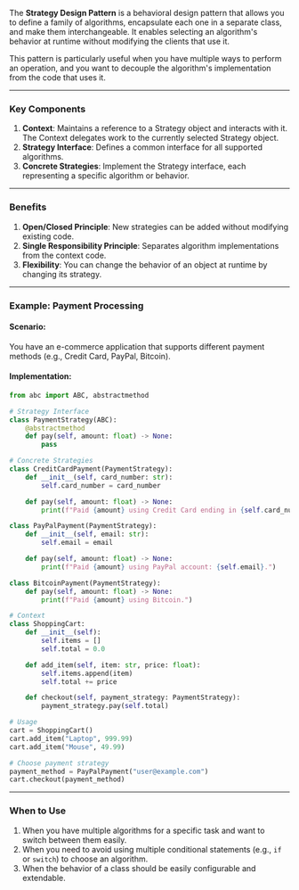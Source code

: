 The **Strategy Design Pattern** is a behavioral design pattern that allows you to define a family of algorithms, encapsulate each one in a separate class, and make them interchangeable. It enables selecting an algorithm's behavior at runtime without modifying the clients that use it.

This pattern is particularly useful when you have multiple ways to perform an operation, and you want to decouple the algorithm's implementation from the code that uses it.

---

### Key Components
1. **Context**: Maintains a reference to a Strategy object and interacts with it. The Context delegates work to the currently selected Strategy object.
2. **Strategy Interface**: Defines a common interface for all supported algorithms.
3. **Concrete Strategies**: Implement the Strategy interface, each representing a specific algorithm or behavior.

---

### Benefits
1. **Open/Closed Principle**: New strategies can be added without modifying existing code.
2. **Single Responsibility Principle**: Separates algorithm implementations from the context code.
3. **Flexibility**: You can change the behavior of an object at runtime by changing its strategy.

---

### Example: Payment Processing
#### Scenario:
You have an e-commerce application that supports different payment methods (e.g., Credit Card, PayPal, Bitcoin).

#### Implementation:
```python
from abc import ABC, abstractmethod

# Strategy Interface
class PaymentStrategy(ABC):
    @abstractmethod
    def pay(self, amount: float) -> None:
        pass

# Concrete Strategies
class CreditCardPayment(PaymentStrategy):
    def __init__(self, card_number: str):
        self.card_number = card_number

    def pay(self, amount: float) -> None:
        print(f"Paid {amount} using Credit Card ending in {self.card_number[-4:]}.")

class PayPalPayment(PaymentStrategy):
    def __init__(self, email: str):
        self.email = email

    def pay(self, amount: float) -> None:
        print(f"Paid {amount} using PayPal account: {self.email}.")

class BitcoinPayment(PaymentStrategy):
    def pay(self, amount: float) -> None:
        print(f"Paid {amount} using Bitcoin.")

# Context
class ShoppingCart:
    def __init__(self):
        self.items = []
        self.total = 0.0

    def add_item(self, item: str, price: float):
        self.items.append(item)
        self.total += price

    def checkout(self, payment_strategy: PaymentStrategy):
        payment_strategy.pay(self.total)

# Usage
cart = ShoppingCart()
cart.add_item("Laptop", 999.99)
cart.add_item("Mouse", 49.99)

# Choose payment strategy
payment_method = PayPalPayment("user@example.com")
cart.checkout(payment_method)
```

---

### When to Use
1. When you have multiple algorithms for a specific task and want to switch between them easily.
2. When you need to avoid using multiple conditional statements (e.g., `if` or `switch`) to choose an algorithm.
3. When the behavior of a class should be easily configurable and extendable.